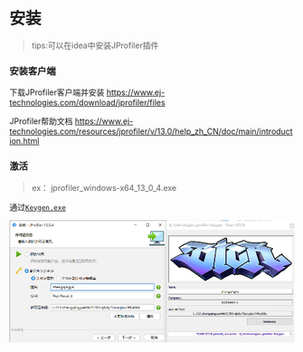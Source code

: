 # 安装

> tips:可以在idea中安装JProfiler插件

### 安装客户端

下载JProfiler客户端并安装 https://www.ej-technologies.com/download/jprofiler/files

JProfiler帮助文档 https://www.ej-technologies.com/resources/jprofiler/v/13.0/help_zh_CN/doc/main/introduction.html

### 激活

> ex： jprofiler_windows-x64_13_0_4.exe

通过[`Keygen.exe`](./jprofiler13/Keygen.exe)

![img.png](images/jprofiler-activate.png)
